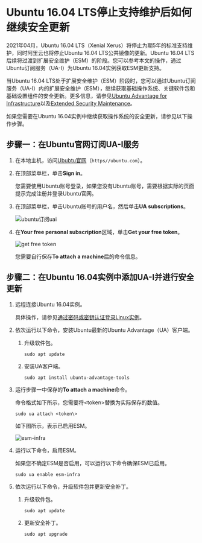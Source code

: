 # Ubuntu 16.04 LTS停止支持维护后如何继续安全更新

2021年04月，Ubuntu 16.04 LTS（Xenial Xerus）将停止为期5年的标准支持维护，同时阿里云也将停止Ubuntu 16.04 LTS公共镜像的更新。Ubuntu 16.04 LTS后续将过渡到扩展安全维护（ESM）的阶段。您可以参考本文的操作，通过Ubuntu订阅服务（UA-I）为Ubuntu 16.04实例获取ESM更新支持。

当Ubuntu 16.04 LTS处于扩展安全维护（ESM）阶段时，您可以通过Ubuntu订阅服务（UA-I）内的扩展安全维护（ESM），继续获取基础操作系统、关键软件包和基础设置组件的安全更新。更多信息，请参见[Ubuntu Advantage for Infrastructure](https://ubuntu.com/advantage)以及[Extended Security Maintenance](https://ubuntu.com/security/esm)。

如果您需要在Ubuntu 16.04实例中继续获取操作系统的安全更新，请参见以下操作步骤。

## 步骤一：在Ubuntu官网订阅UA-I服务

1.  在本地主机，访问[Ububtu官网](https://ubuntu.com/)（`https//ubuntu.com`）。

2.  在顶部菜单栏，单击**Sign in**。

    您需要使用Ubuntu账号登录，如果您没有Ubuntu账号，需要根据实际的页面提示完成注册并登录Ubuntu官网。

3.  在顶部菜单栏，单击Ubuntu账号的用户名，然后单击**UA subscriptions**。

    ![ubuntu订阅uai](https://static-aliyun-doc.oss-accelerate.aliyuncs.com/assets/img/zh-CN/3411444261/p286706.png)

4.  在**Your free personal subscription**区域，单击**Get your free token**。

    ![get free token](https://static-aliyun-doc.oss-accelerate.aliyuncs.com/assets/img/zh-CN/3411444261/p286709.png)

    您需要自行保存**To attach a machine**后的命令信息。


## 步骤二：在Ubuntu 16.04实例中添加UA-I并进行安全更新

1.  远程连接Ubuntu 16.04实例。

    具体操作，请参见[通过密码或密钥认证登录Linux实例]()。

2.  依次运行以下命令，安装Ubuntu最新的Ubuntu Advantage（UA）客户端。

    1.  升级软件包。

        ```
        sudo apt update
        ```

    2.  安装UA客户端。

        ```
        sudo apt install ubuntu-advantage-tools
        ```

3.  运行步骤一中保存的**To attach a machine**命令。

    命令格式如下所示，您需要将<token\>替换为实际保存的数值。

    ```
    sudo ua attach <token\>
    ```

    如下图所示，表示已启用ESM。

    ![esm-infra](https://static-aliyun-doc.oss-accelerate.aliyuncs.com/assets/img/zh-CN/3411444261/p286721.png)

4.  运行以下命令，启用ESM。

    如果您不确定ESM是否启用，可以运行以下命令确保ESM已启用。

    ```
    sudo ua enable esm-infra
    ```

5.  依次运行以下命令，升级软件包并更新安全补丁。

    1.  升级软件包。

        ```
        sudo apt update
        ```

    2.  更新安全补丁。

        ```
        sudo apt upgrade 
        ```


